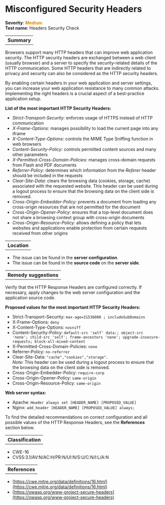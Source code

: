 # Misconfigured Security Headers 

<b>Severity</b>: <b><font color="#DE8800">Medium</font></b><br>
<b>Test name</b>: Headers Security Check

<table id="simple-table">
    <tr>
        <th><strong>Summary</strong></th>
    </tr>
</table>

Browsers support many HTTP headers that can improve web application security. The HTTP security headers are exchanged between a web client (usually browser) and a server to specify the security-related details of the HTTP communication. Some HTTP headers that are indirectly related to privacy and security can also be considered as the HTTP security headers. 

By enabling certain headers in your web application and server settings, you can increase your web application resistance to many common attacks. Implementing the right headers is a crucial aspect of a best-practice application setup.

**List of the most important HTTP Security Headers:**
* _Strict-Transport-Security:_ enforces usage of HTTPS instead of HTTP communication
* _X-Frame-Options:_ manages possibility to load the current page into any iframe
* _X-Content-Type-Options:_ controls the MIME Type Sniffing function in web browsers
* _Content-Security-Policy:_ controls permitted content sources and many other parameters
* _X-Permitted-Cross-Domain-Policies:_ manages cross-domain requests from Flash and PDF documents
* _Referrer-Policy:_ determines which information from the _Referer_ header should be included in the requests 
* _Clear-Site-Data:_ clears the  browsing data (cookies, storage, cache) associated with the requested website. This header can be used during a logout process to ensure that the browsing data on the client side is removed.
* _Cross-Origin-Embedder-Policy:_ prevents a document from loading any cross-origin resources that are not permitted for the document
* _Cross-Origin-Opener-Policy:_ ensures that a top-level document does not share a browsing context group with cross-origin documents
* _Cross-Origin-Resource-Policy:_ allows defining a policy that lets websites and applications enable protection from certain requests received from other origins

<table id="simple-table">
    <tr>
        <th><strong>Location</strong></th>
    </tr>
</table>

* The issue can be found in the **server configuration**.
* The issue can be found in the **source code** on the **server side**.



<table id="simple-table">
    <tr>
        <th><strong>Remedy suggestions</strong></th>
    </tr>
</table>

Verify that the HTTP Response Headers are configured correctly. If necessary, apply changes to the web server configuration and the application source code. 

**Proposed values for the most important HTTP Security Headers:**
* Strict-Transport-Security: `max-age=31536000 ; includeSubDomains`
* X-Frame-Options: `deny`
* X-Content-Type-Options: `nosniff`
* Content-Security-Policy: `default-src 'self' data:; object-src 'none'; child-src 'self'; frame-ancestors 'none'; upgrade-insecure-requests; block-all-mixed-content`
* X-Permitted-Cross-Domain-Policies: `none`
* Referrer-Policy: `no-referrer`
* Clear-Site-Data: `"cache","cookies","storage"`.<br> _Note:_ This header can be used during a logout process to ensure that the browsing data on the client side is removed.
* Cross-Origin-Embedder-Policy: `require-corp`
* Cross-Origin-Opener-Policy: `same-origin`
* Cross-Origin-Resource-Policy: `same-origin`

**Web server syntax:**
* Apache: `Header always set [HEADER_NAME] [PROPOSED_VALUE]`
* Nginx: `add_header [HEADER_NAME] [PROPOSED_VALUE] always;`

To find the detailed recommendations on correct configuration and all possible values of the HTTP Response Headers, see the **References** section below.

<table id="simple-table">
    <tr>
        <th><strong>Classification</strong></th>
    </tr>
</table>

* CWE-16
* CVSS:3.1/AV:N/AC:H/PR:N/UI:N/S:U/C:N/I:L/A:N


<table id="simple-table">
    <tr>
        <th><strong>References</strong></th>
    </tr>
</table>

* [https://cwe.mitre.org/data/definitions/16.html](https://cwe.mitre.org/data/definitions/16.html)
* [https://owasp.org/www-project-secure-headers](https://owasp.org/www-project-secure-headers)
